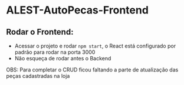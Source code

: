 # ALEST-AutoPecas-Frontend

## Rodar o Frontend: 

* Acessar o projeto e rodar `npm start`, o React está configurado por padrão para rodar na porta 3000
* Não esqueça de rodar antes o Backend

OBS: Para completar o CRUD ficou faltando a parte de atualização das peças cadastradas na loja
